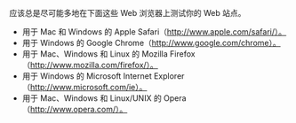 应该总是尽可能多地在下面这些 Web 浏览器上测试你的 Web 站点。

+ 用于 Mac 和 Windows 的 Apple Safari（http://www.apple.com/safari/）。
+ 用于 Windows 的 Google Chrome（http://www.google.com/chrome）。
+ 用于 Mac、Windows 和 Linux 的 Mozilla Firefox（http://www.mozilla.com/firefox/）。
+ 用于 Windows 的 Microsoft Internet Explorer（http://www.microsoft.com/ie）。
+ 用于 Mac、Windows 和 Linux/UNIX 的 Opera（http://www.opera.com/）。